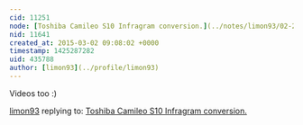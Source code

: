 ```yaml
---
cid: 11251
node: [Toshiba Camileo S10 Infragram conversion.](../notes/limon93/02-26-2015/toshiba-camileo-s10-infragram-conversion)
nid: 11641
created_at: 2015-03-02 09:08:02 +0000
timestamp: 1425287282
uid: 435788
author: [limon93](../profile/limon93)
---
```


Videos too :)

[limon93](../profile/limon93) replying to: [Toshiba Camileo S10 Infragram conversion.](../notes/limon93/02-26-2015/toshiba-camileo-s10-infragram-conversion)

